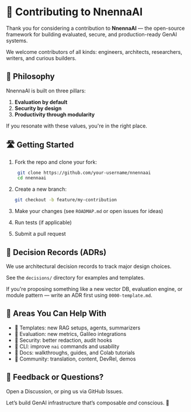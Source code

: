 # 🤝 Contributing to NnennaAI

Thank you for considering a contribution to **NnennaAI** — the open-source framework for building evaluated, secure, and production-ready GenAI systems.

We welcome contributors of all kinds: engineers, architects, researchers, writers, and curious builders.

## 🧠 Philosophy

NnennaAI is built on three pillars:

1. **Evaluation by default**
2. **Security by design**
3. **Productivity through modularity**

If you resonate with these values, you're in the right place.

## 🛣️ Getting Started

1. Fork the repo and clone your fork:

   ```bash
    git clone https://github.com/your-username/nnennaai
    cd nnennaai
   ```

2. Create a new branch:

   ```bash
   git checkout -b feature/my-contribution
   ```

3. Make your changes (see `ROADMAP.md` or open issues for ideas)
4. Run tests (if applicable)
5. Submit a pull request

## 🧭 Decision Records (ADRs)

We use architectural decision records to track major design choices.

See the `decisions/` directory for examples and templates.

If you're proposing something like a new vector DB, evaluation engine, or module pattern — write an ADR first using `0000-template.md`.

## 🧪 Areas You Can Help With

- 🧱 Templates: new RAG setups, agents, summarizers
- 🧪 Evaluation: new metrics, Galileo integrations
- 🔐 Security: better redaction, audit hooks
- 🔧 CLI: improve `nai` commands and usability
- 📓 Docs: walkthroughs, guides, and Colab tutorials
- 📣 Community: translation, content, DevRel, demos

## 💬 Feedback or Questions?

Open a Discussion, or ping us via GitHub Issues.

Let’s build GenAI infrastructure that’s composable _and_ conscious. 🧠
